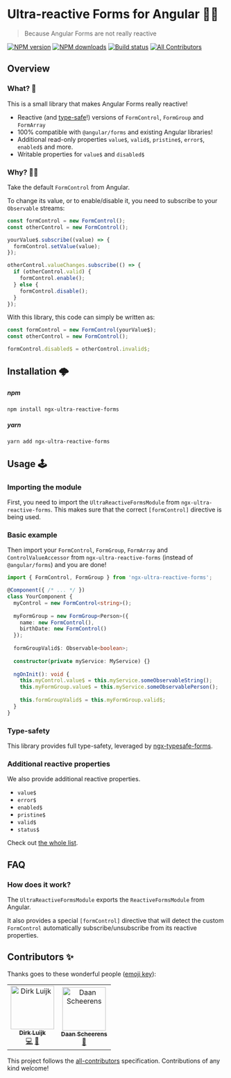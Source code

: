 # Ultra-reactive Forms for Angular 📝🤩

> Because Angular Forms are not really reactive

[![NPM version](http://img.shields.io/npm/v/ngx-ultra-reactive-forms.svg?style=flat-square)](https://www.npmjs.com/package/ngx-ultra-reactive-forms)
[![NPM downloads](http://img.shields.io/npm/dm/ngx-ultra-reactive-forms.svg?style=flat-square)](https://www.npmjs.com/package/ngx-ultra-reactive-forms)
[![Build status](https://img.shields.io/travis/dirkluijk/ngx-ultra-reactive-forms.svg?style=flat-square)](https://travis-ci.org/dirkluijk/ngx-ultra-reactive-forms)
[![All Contributors](https://img.shields.io/badge/all_contributors-2-orange.svg?style=flat-square)](#contributors-)

## Overview

### What? 🤔

This is a small library that makes Angular Forms really reactive!

* Reactive (and [type-safe][1]!) versions of `FormControl`, `FormGroup` and `FormArray`
* 100% compatible with `@angular/forms` and existing Angular libraries!
* Additional read-only properties `value$`, `valid$`, `pristine$`, `error$`, `enabled$` and more.
* Writable properties for `value$` and `disabled$`

### Why? 🤷‍♂️

Take the default `FormControl` from Angular.

To change its value, or to enable/disable it,
you need to subscribe to your `Observable` streams:

```typescript
const formControl = new FormControl();
const otherControl = new FormControl();

yourValue$.subscribe((value) => {
  formControl.setValue(value);
});

otherControl.valueChanges.subscribe(() => {
  if (otherControl.valid) {
    formControl.enable();
  } else {
    formControl.disable();
  }
});
```

With this library, this code can simply be written as:

```typescript
const formControl = new FormControl(yourValue$);
const otherControl = new FormControl();

formControl.disabled$ = otherControl.invalid$;
```

## Installation 🌩

##### npm

```
npm install ngx-ultra-reactive-forms
```

##### yarn

```
yarn add ngx-ultra-reactive-forms
```

## Usage 🕹

### Importing the module

First, you need to import the `UltraReactiveFormsModule` from `ngx-ultra-reactive-forms`.
This makes sure that the correct `[formControl]` directive is being used.

### Basic example

Then import your `FormControl`, `FormGroup`, `FormArray` and `ControlValueAccessor`
from `ngx-ultra-reactive-forms` (instead of `@angular/forms`) and you are done!

```typescript
import { FormControl, FormGroup } from 'ngx-ultra-reactive-forms';

@Component({ /* ... */ })
class YourComponent {
  myControl = new FormControl<string>();
  
  myFormGroup = new FormGroup<Person>({
    name: new FormControl(),
    birthDate: new FormControl()
  });
  
  formGroupValid$: Observable<boolean>;
  
  constructor(private myService: MyService) {}
  
  ngOnInit(): void {
    this.myControl.value$ = this.myService.someObservableString();
    this.myFormGroup.value$ = this.myService.someObservablePerson();
    
    this.formGroupValid$ = this.myFormGroup.valid$;
  }
}
```

### Type-safety

This library provides full type-safety, leveraged by [ngx-typesafe-forms][1].

### Additional reactive properties

We also provide additional reactive properties.

* `value$`
* `error$`
* `enabled$`
* `pristine$`
* `valid$`
* `status$`

Check out [the whole list][2].

## FAQ

### How does it work?

The `UltraReactiveFormsModule` exports the `ReactiveFormsModule` from Angular.

It also provides a special `[formControl]` directive that will detect the custom `FormControl`
automatically subscribe/unsubscribe from its reactive properties.

[1]: https://github.com/dirkluijk/ngx-typesafe-forms
[2]: https://github.com/dirkluijk/ngx-typesafe-forms#additional-reactive-properties

## Contributors ✨

Thanks goes to these wonderful people ([emoji key](https://allcontributors.org/docs/en/emoji-key)):

<!-- ALL-CONTRIBUTORS-LIST:START - Do not remove or modify this section -->
<!-- prettier-ignore-start -->
<!-- markdownlint-disable -->
<table>
  <tr>
    <td align="center"><a href="https://github.com/dirkluijk"><img src="https://avatars2.githubusercontent.com/u/2102973?v=4" width="100px;" alt="Dirk Luijk"/><br /><sub><b>Dirk Luijk</b></sub></a><br /><a href="https://github.com/dirkluijk/ngx-typesafe-forms/commits?author=dirkluijk" title="Code">💻</a> <a href="https://github.com/dirkluijk/ngx-typesafe-forms/commits?author=dirkluijk" title="Documentation">📖</a></td>
    <td align="center"><a href="https://craftsmen.nl/"><img src="https://avatars0.githubusercontent.com/u/16564855?v=4" width="100px;" alt="Daan Scheerens"/><br /><sub><b>Daan Scheerens</b></sub></a><br /><a href="#ideas-dscheerens" title="Ideas, Planning, & Feedback">🤔</a></td>
  </tr>
</table>

<!-- markdownlint-enable -->
<!-- prettier-ignore-end -->
<!-- ALL-CONTRIBUTORS-LIST:END -->

This project follows the [all-contributors](https://github.com/all-contributors/all-contributors) specification. Contributions of any kind welcome!
